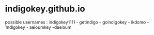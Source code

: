 # indigokey.github.io

possible usernames : indigokey1111 - getindigo - goindigokey - ikdomo - 1ndigokey - aeioumkey -daeioum
